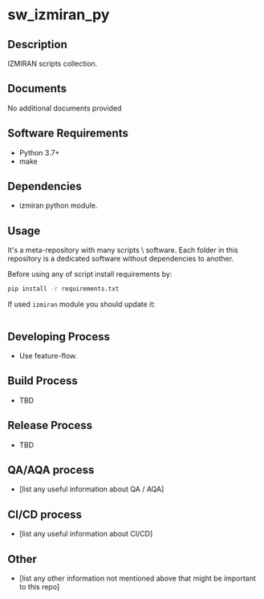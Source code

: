 # sw_izmiran_py

## Description

IZMIRAN scripts collection.

## Documents

No additional documents provided

## Software Requirements

* Python 3.7+
* make

## Dependencies

* izmiran python module.

## Usage 

It's a meta-repository with many scripts \ software.
Each folder in this repository is a dedicated software without dependencies to another.

Before using any of script install requirements by:

```bash
pip install -r requirements.txt
```

If used `izmiran` module you should update it:

```bash
```

## Developing Process

* Use feature-flow.

## Build Process

* TBD

## Release Process

* TBD

## QA/AQA process

* [list any useful information about QA / AQA]

## CI/CD process

* [list any useful information about CI/CD]

## Other

* [list any other information not mentioned above that might be important to this repo]